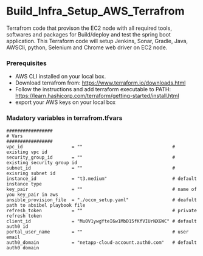 # Build_Infra_Setup_AWS_Terrafrom

Terrafrom code that provison the EC2 node with all required tools, softwares and packages for Build/deploy and test the spring boot application. This Terraform code will setup Jenkins, Sonar, Gradle, Java, AWSCli, python, Selenium and Chrome web driver on EC2 node.


### Prerequisites
* AWS CLI installed on your local box.
* Download terrafrom from: https://www.terraform.io/downloads.html
* Follow the instructions and add terraform executable to PATH: https://learn.hashicorp.com/terraform/getting-started/install.html 
* export your AWS keys on your local box


### Madatory variables in terrafrom.tfvars
```terrafrom
#################
# Vars
#################
vpc_id                  = ""                                 # existing vpc id
security_group_id       = ""                                 # existing security group id
subnet_id               = ""                                 # exisring subnet id
instance_id             = "t3.medium"                        # default instance type
key_pair                = ""                                 # name of you key_pair in aws
ansible_provision_file  = "./occm_setup.yaml"                # deafult path to absibel playbook file
refresh_token           = ""                                 # private refresh token
client_id               = "Mu0V1ywgYteI6w1MbD15fKfVIUrNXGWC" # default auth0 id
portal_user_name        = ""                                 # user email
auth0_domain            = "netapp-cloud-account.auth0.com"   # default auth0 domain
```


